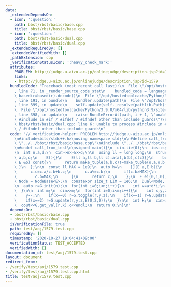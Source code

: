 ```yaml
---
data:
  _extendedDependsOn:
  - icon: ':question:'
    path: bbst/rbst/basic/base.cpp
    title: bbst/rbst/basic/base.cpp
  - icon: ':question:'
    path: bbst/rbst/basic/dual.cpp
    title: bbst/rbst/basic/dual.cpp
  _extendedRequiredBy: []
  _extendedVerifiedWith: []
  _pathExtension: cpp
  _verificationStatusIcon: ':heavy_check_mark:'
  attributes:
    PROBLEM: http://judge.u-aizu.ac.jp/onlinejudge/description.jsp?id=1579
    links:
    - http://judge.u-aizu.ac.jp/onlinejudge/description.jsp?id=1579
  bundledCode: "Traceback (most recent call last):\n  File \"/opt/hostedtoolcache/Python/3.9.0/x64/lib/python3.9/site-packages/onlinejudge_verify/documentation/build.py\"\
    , line 71, in _render_source_code_stat\n    bundled_code = language.bundle(stat.path,\
    \ basedir=basedir).decode()\n  File \"/opt/hostedtoolcache/Python/3.9.0/x64/lib/python3.9/site-packages/onlinejudge_verify/languages/cplusplus.py\"\
    , line 191, in bundle\n    bundler.update(path)\n  File \"/opt/hostedtoolcache/Python/3.9.0/x64/lib/python3.9/site-packages/onlinejudge_verify/languages/cplusplus_bundle.py\"\
    , line 399, in update\n    self.update(self._resolve(pathlib.Path(included), included_from=path))\n\
    \  File \"/opt/hostedtoolcache/Python/3.9.0/x64/lib/python3.9/site-packages/onlinejudge_verify/languages/cplusplus_bundle.py\"\
    , line 398, in update\n    raise BundleErrorAt(path, i + 1, \"unable to process\
    \ #include in #if / #ifdef / #ifndef other than include guards\")\nonlinejudge_verify.languages.cplusplus_bundle.BundleErrorAt:\
    \ bbst/rbst/basic/dual.cpp: line 6: unable to process #include in #if / #ifdef\
    \ / #ifndef other than include guards\n"
  code: "// verification-helper: PROBLEM http://judge.u-aizu.ac.jp/onlinejudge/description.jsp?id=1579\n\
    \n#include<bits/stdc++.h>\nusing namespace std;\n\n#define call_from_test\n#include\
    \ \"../../bbst/rbst/basic/base.cpp\"\n#include \"../../bbst/rbst/basic/dual.cpp\"\
    \n#undef call_from_test\n\nsigned main(){\n  cin.tie(0);\n  ios::sync_with_stdio(0);\n\
    \n  int n,a,d;\n  cin>>n>>a>>d;\n\n  using ll = long long;\n  struct E{\n    ll\
    \ a,b,c;\n    E(){}\n    E(ll a,ll b,ll c):a(a),b(b),c(c){}\n    bool operator!=(const\
    \ E &o) const{\n      return make_tuple(a,b,c)!=make_tuple(o.a,o.b,o.c);\n   \
    \ }\n  };\n\n  const ll MAX = 1e9;\n  auto h=\n    [](E a,E b){\n      E c(a.a+a.b*(a.c+b.a),a.b*b.b,0);\n\
    \      c.c=c.a/c.b+b.c;\n      c.a%=c.b;\n      if(c.b>MAX){\n        c.a=max(0LL,MAX-(c.b-c.a));\n\
    \        c.b=MAX;\n      }\n      return c;\n    };\n  E ei(0,1,0);\n\n  using\
    \ Node = NodeBase<E>;\n  constexpr size_t LIM = 1e6;\n  Dual<Node, LIM> G(h,ei);\n\
    \n  auto r=G.init(n);\n  for(int i=0;i<n;i++){\n    int v=a+d*i;\n    r=G.update(r,i,i+1,E(0,1,v));\n\
    \  }\n\n  int m;\n  cin>>m;\n  for(int i=0;i<m;i++){\n    int x,y,z;\n    cin>>x>>y>>z;\n\
    \    y--;\n    if(x==0) r=G.toggle(r,y,z);\n    if(x==1) r=G.update(r,y,z,E(0,1,1));\n\
    \    if(x==2) r=G.update(r,y,z,E(0,2,0));\n  }\n\n  int k;\n  cin>>k;\n  k--;\n\
    \  cout<<G.get_val(r,k).c<<endl;\n  return 0;\n}\n"
  dependsOn:
  - bbst/rbst/basic/base.cpp
  - bbst/rbst/basic/dual.cpp
  isVerificationFile: true
  path: test/aoj/1579.test.cpp
  requiredBy: []
  timestamp: '2020-10-27 19:04:41+09:00'
  verificationStatus: TEST_ACCEPTED
  verifiedWith: []
documentation_of: test/aoj/1579.test.cpp
layout: document
redirect_from:
- /verify/test/aoj/1579.test.cpp
- /verify/test/aoj/1579.test.cpp.html
title: test/aoj/1579.test.cpp
---
```

